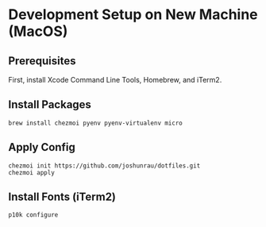 # Development Setup on New Machine (MacOS)

## Prerequisites

First, install Xcode Command Line Tools, Homebrew, and iTerm2.

## Install Packages

```shell
brew install chezmoi pyenv pyenv-virtualenv micro
```

## Apply Config

```shell
chezmoi init https://github.com/joshunrau/dotfiles.git
chezmoi apply
```

## Install Fonts (iTerm2)

```shell
p10k configure
```

